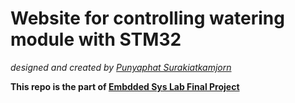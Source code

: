 # Website for controlling watering module with STM32

*designed and created by [Punyaphat Surakiatkamjorn](https://github.com/punyaphat)*

**This repo is the part of [Embdded Sys Lab Final Project](https://github.com/ThanatWonsamut/embed-sys-lab-final.git)**